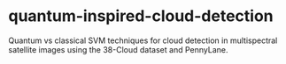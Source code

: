 # quantum-inspired-cloud-detection
Quantum vs classical SVM techniques for cloud detection in multispectral satellite images using the 38-Cloud dataset and PennyLane.
